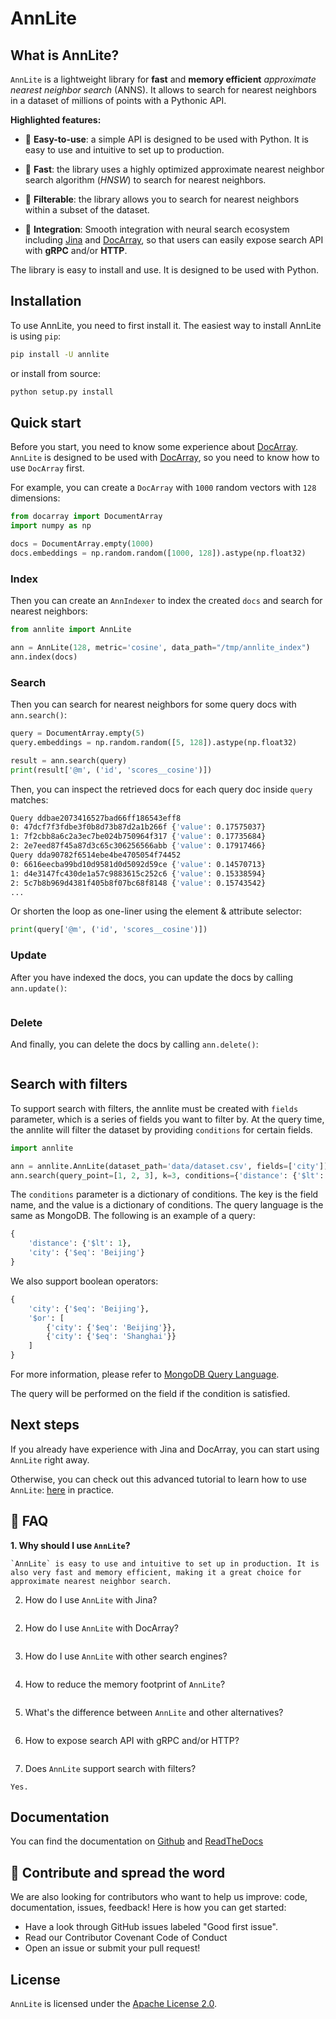 # AnnLite


## What is AnnLite?

`AnnLite` is a lightweight library for **fast** and **memory efficient** *approximate nearest neighbor search* (ANNS).
It allows to search for nearest neighbors in a dataset of millions of points with a Pythonic API.


**Highlighted features:**

- 🐥 **Easy-to-use**: a simple API is designed to be used with Python. It is easy to use and intuitive to set up to production.

- 🐎 **Fast**: the library uses a highly optimized approximate nearest neighbor search algorithm (*HNSW*) to search for nearest neighbors.

- 🔎 **Filterable**: the library allows you to search for nearest neighbors within a subset of the dataset.

- 🍱 **Integration**: Smooth integration with neural search ecosystem including [Jina](https://github.com/jina-ai/jina) and [DocArray](https://github.com/jina-ai/docarray),
    so that users can easily expose search API with **gRPC** and/or **HTTP**.

The library is easy to install and use. It is designed to be used with Python.

<!---
Read more on why should you use `AnnLite`: [here](), and compare to alternatives: [here]().
-->

## Installation

To use AnnLite, you need to first install it. The easiest way to install AnnLite is using `pip`:

```bash
pip install -U annlite
```

or install from source:

```bash
python setup.py install
```

## Quick start

Before you start, you need to know some experience about [DocArray](https://github.com/jina-ai/docarray).
`AnnLite` is designed to be used with [DocArray](https://github.com/jina-ai/docarray), so you need to know how to use `DocArray` first.

For example, you can create a `DocArray` with `1000` random vectors with `128` dimensions:

```python
from docarray import DocumentArray
import numpy as np

docs = DocumentArray.empty(1000)
docs.embeddings = np.random.random([1000, 128]).astype(np.float32)
```


### Index

Then you can create an `AnnIndexer` to index the created `docs` and search for nearest neighbors:

```python
from annlite import AnnLite

ann = AnnLite(128, metric='cosine', data_path="/tmp/annlite_index")
ann.index(docs)
```

### Search

Then you can search for nearest neighbors for some query docs with `ann.search()`:

```python
query = DocumentArray.empty(5)
query.embeddings = np.random.random([5, 128]).astype(np.float32)

result = ann.search(query)
print(result['@m', ('id', 'scores__cosine')])
```

Then, you can inspect the retrieved docs for each query doc inside `query` matches:

```bash
Query ddbae2073416527bad66ff186543eff8
0: 47dcf7f3fdbe3f0b8d73b87d2a1b266f {'value': 0.17575037}
1: 7f2cbb8a6c2a3ec7be024b750964f317 {'value': 0.17735684}
2: 2e7eed87f45a87d3c65c306256566abb {'value': 0.17917466}
Query dda90782f6514ebe4be4705054f74452
0: 6616eecba99bd10d9581d0d5092d59ce {'value': 0.14570713}
1: d4e3147fc430de1a57c9883615c252c6 {'value': 0.15338594}
2: 5c7b8b969d4381f405b8f07bc68f8148 {'value': 0.15743542}
...
```

Or shorten the loop as one-liner using the element & attribute selector:

```python
print(query['@m', ('id', 'scores__cosine')])
```

### Update

After you have indexed the docs, you can update the docs by calling `ann.update()`:

```python
```


### Delete

And finally, you can delete the docs by calling `ann.delete()`:

```python
```

## Search with filters

To support search with filters, the annlite must be created with `fields` parameter, which is a series of fields you want to filter by.
At the query time, the annlite will filter the dataset by providing `conditions` for certain fields.

```python
import annlite

ann = annlite.AnnLite(dataset_path='data/dataset.csv', fields=['city'])
ann.search(query_point=[1, 2, 3], k=3, conditions={'distance': {'$lt': 1}})
```

The `conditions` parameter is a dictionary of conditions. The key is the field name, and the value is a dictionary of conditions.
The query language is the same as MongoDB. The following is an example of a query:

```python
{
    'distance': {'$lt': 1},
    'city': {'$eq': 'Beijing'}
}
```
We also support boolean operators:

```python
{
    'city': {'$eq': 'Beijing'},
    '$or': [
        {'city': {'$eq': 'Beijing'}},
        {'city': {'$eq': 'Shanghai'}}
    ]
}
```
For more information, please refer to [MongoDB Query Language](https://docs.mongodb.com/manual/reference/operator/query/).


The query will be performed on the field if the condition is satisfied.

## Next steps

If you already have experience with Jina and DocArray, you can start using `AnnLite` right away.

Otherwise, you can check out this advanced tutorial to learn how to use `AnnLite`: [here]() in practice.


## 🙋 FAQ

**1. Why should I use `AnnLite`?**

    `AnnLite` is easy to use and intuitive to set up in production. It is also very fast and memory efficient, making it a great choice for approximate nearest neighbor search.

2. How do I use `AnnLite` with Jina?

```python
```

2. How do I use `AnnLite` with DocArray?

```python
```

3. How do I use `AnnLite` with other search engines?

```python
```

4. How to reduce the memory footprint of `AnnLite`?

```python
```

5. What's the difference between `AnnLite` and other alternatives?

```python
```

6. How to expose search API with gRPC and/or HTTP?

```python
```

7. Does `AnnLite` support search with filters?

```text
Yes.
```


## Documentation

You can find the documentation on [Github]() and [ReadTheDocs]()

## 🤝 Contribute and spread the word

We are also looking for contributors who want to help us improve: code, documentation, issues, feedback! Here is how you can get started:

- Have a look through GitHub issues labeled "Good first issue".
- Read our Contributor Covenant Code of Conduct
- Open an issue or submit your pull request!


## License

`AnnLite` is licensed under the [Apache License 2.0]().
